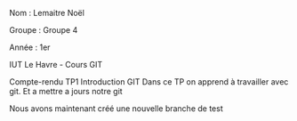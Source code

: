 Nom : Lemaitre Noël 

Groupe : Groupe 4

Année : 1er

IUT Le Havre - Cours GIT

Compte-rendu TP1 Introduction GIT
Dans ce TP on apprend à travailler avec git. Et a mettre a jours notre git

Nous avons maintenant créé une nouvelle branche de test

